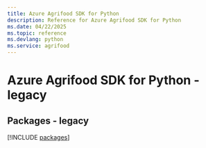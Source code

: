 ```yaml
---
title: Azure Agrifood SDK for Python
description: Reference for Azure Agrifood SDK for Python
ms.date: 04/22/2025
ms.topic: reference
ms.devlang: python
ms.service: agrifood
---
```

# Azure Agrifood SDK for Python - legacy
## Packages - legacy
[!INCLUDE [packages](agrifood-index.md)]